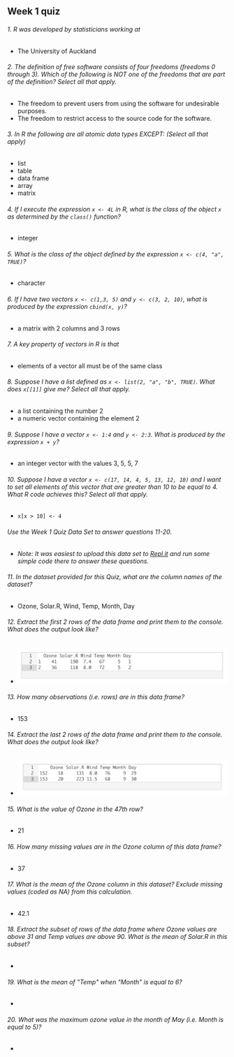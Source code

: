 ## Week 1 quiz

###### 1. R was developed by statisticians working at
- The University of Auckland

###### 2. The definition of free software consists of four freedoms (freedoms 0 through 3). Which of the following is NOT one of the freedoms that are part of the definition? Select all that apply.
- The freedom to prevent users from using the software for undesirable purposes.
- The freedom to restrict access to the source code for the software.

###### 3. In R the following are all atomic data types EXCEPT: (Select all that apply)
- list
- table
- data frame
- array
- matrix

###### 4. If I execute the expression `x <- 4L` in R, what is the class of the object `x` as determined by the `class()` function?
- integer

###### 5. What is the class of the object defined by the expression `x <- c(4, "a", TRUE)`?
- character

###### 6. If I have two vectors `x <- c(1,3, 5)` and `y <- c(3, 2, 10)`, what is produced by the expression `cbind(x, y)`?
- a matrix with 2 columns and 3 rows

###### 7. A key property of vectors in R is that
- elements of a vector all must be of the same class

###### 8. Suppose I have a list defined as `x <- list(2, "a", "b", TRUE)`. What does `x[[1]]` give me? Select all that apply.
- a list containing the number 2
- a numeric vector containing the element 2

###### 9. Suppose I have a vector `x <- 1:4` and `y <- 2:3`. What is produced by the expression `x + y`?
- an integer vector with the values 3, 5, 5, 7

###### 10. Suppose I have a vector `x <- c(17, 14, 4, 5, 13, 12, 10)` and I want to set all elements of this vector that are greater than 10 to be equal to 4. What R code achieves this? Select all that apply.
- `x[x > 10] <- 4`

###### Use the Week 1 Quiz Data Set to answer questions 11-20.
- *Note: It was easiest to upload this data set to [Repl.it](https://repl.it/) and run some simple code there to answer these questions.*

###### 11. In the dataset provided for this Quiz, what are the column names of the dataset?
- Ozone, Solar.R, Wind, Temp, Month, Day

###### 12. Extract the first 2 rows of the data frame and print them to the console. What does the output look like?
- ![Image of First Two Rows](/data/first_rows.png)

###### 13. How many observations (i.e. rows) are in this data frame?
- 153

###### 14. Extract the last 2 rows of the data frame and print them to the console. What does the output look like?
- ![Image of Last Two Rows](/data/last_rows.png)

###### 15. What is the value of Ozone in the 47th row?
- 21

###### 16. How many missing values are in the Ozone column of this data frame?
- 37

###### 17. What is the mean of the Ozone column in this dataset? Exclude missing values (coded as NA) from this calculation.
- 42.1

###### 18. Extract the subset of rows of the data frame where Ozone values are above 31 and Temp values are above 90. What is the mean of Solar.R in this subset?
-

###### 19. What is the mean of "Temp" when "Month" is equal to 6?
-

###### 20. What was the maximum ozone value in the month of May (i.e. Month is equal to 5)?
-
